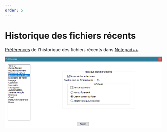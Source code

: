 ```yaml
---
order: 5
---
```


# Historique des fichiers récents

[Préférences](../preferences.md) de l'historique des fichiers récents dans [Notepad++](../notepad++.md).

![Interface](./images/npp_settings_recent.png)
